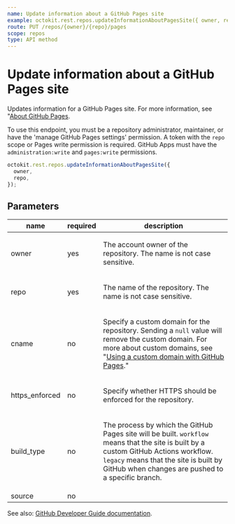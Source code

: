 ```yaml
---
name: Update information about a GitHub Pages site
example: octokit.rest.repos.updateInformationAboutPagesSite({ owner, repo })
route: PUT /repos/{owner}/{repo}/pages
scope: repos
type: API method
---
```


# Update information about a GitHub Pages site

Updates information for a GitHub Pages site. For more information, see "[About GitHub Pages](/github/working-with-github-pages/about-github-pages).

To use this endpoint, you must be a repository administrator, maintainer, or have the 'manage GitHub Pages settings' permission. A token with the `repo` scope or Pages write permission is required. GitHub Apps must have the `administration:write` and `pages:write` permissions.

```js
octokit.rest.repos.updateInformationAboutPagesSite({
  owner,
  repo,
});
```

## Parameters

<table>
  <thead>
    <tr>
      <th>name</th>
      <th>required</th>
      <th>description</th>
    </tr>
  </thead>
  <tbody>
    <tr><td>owner</td><td>yes</td><td>

The account owner of the repository. The name is not case sensitive.

</td></tr>
<tr><td>repo</td><td>yes</td><td>

The name of the repository. The name is not case sensitive.

</td></tr>
<tr><td>cname</td><td>no</td><td>

Specify a custom domain for the repository. Sending a `null` value will remove the custom domain. For more about custom domains, see "[Using a custom domain with GitHub Pages](https://docs.github.com/articles/using-a-custom-domain-with-github-pages/)."

</td></tr>
<tr><td>https_enforced</td><td>no</td><td>

Specify whether HTTPS should be enforced for the repository.

</td></tr>
<tr><td>build_type</td><td>no</td><td>

The process by which the GitHub Pages site will be built. `workflow` means that the site is built by a custom GitHub Actions workflow. `legacy` means that the site is built by GitHub when changes are pushed to a specific branch.

</td></tr>
<tr><td>source</td><td>no</td><td>

</td></tr>
  </tbody>
</table>

See also: [GitHub Developer Guide documentation](https://docs.github.com/rest/pages#update-information-about-a-github-pages-site).
